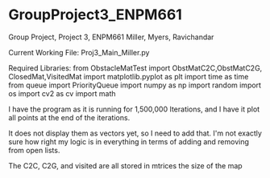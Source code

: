 # GroupProject3_ENPM661
Group Project, Project 3, ENPM661 Miller, Myers, Ravichandar

Current Working File: Proj3_Main_Miller.py

Required Libraries:
from ObstacleMatTest import ObstMatC2C,ObstMatC2G, ClosedMat,VisitedMat
import matplotlib.pyplot as plt
import time as time
from queue import PriorityQueue
import numpy as np
import random
import os
import cv2 as cv
import math


I have the program as it is running for 1,500,000 Iterations, and I have it plot all points at the end of the iterations.

It does not display them as vectors yet, so I need to add that. 
I'm not exactly sure how right my logic is in everything in terms of adding and removing from open lists.

The C2C, C2G, and visited are all stored in mtrices the size of the map

